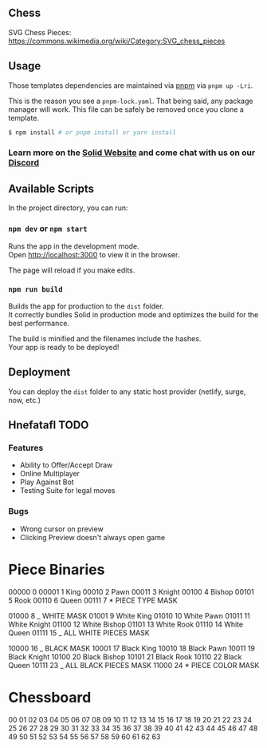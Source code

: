 ## Chess

SVG Chess Pieces: https://commons.wikimedia.org/wiki/Category:SVG_chess_pieces

## Usage

Those templates dependencies are maintained via [pnpm](https://pnpm.io) via `pnpm up -Lri`.

This is the reason you see a `pnpm-lock.yaml`. That being said, any package manager will work. This file can be safely be removed once you clone a template.

```bash
$ npm install # or pnpm install or yarn install
```

### Learn more on the [Solid Website](https://solidjs.com) and come chat with us on our [Discord](https://discord.com/invite/solidjs)

## Available Scripts

In the project directory, you can run:

### `npm dev` or `npm start`

Runs the app in the development mode.<br>
Open [http://localhost:3000](http://localhost:3000) to view it in the browser.

The page will reload if you make edits.<br>

### `npm run build`

Builds the app for production to the `dist` folder.<br>
It correctly bundles Solid in production mode and optimizes the build for the best performance.

The build is minified and the filenames include the hashes.<br>
Your app is ready to be deployed!

## Deployment

You can deploy the `dist` folder to any static host provider (netlify, surge, now, etc.)

## Hnefatafl TODO

### Features

- Ability to Offer/Accept Draw
- Online Multiplayer
- Play Against Bot
- Testing Suite for legal moves

### Bugs

- Wrong cursor on preview
- Clicking Preview doesn't always open game

# Piece Binaries

00000 0
00001 1 King
00010 2 Pawn
00011 3 Knight
00100 4 Bishop
00101 5 Rook
00110 6 Queen
00111 7 \* PIECE TYPE MASK

01000 8 _ WHITE MASK
01001 9 White King
01010 10 White Pawn
01011 11 White Knight
01100 12 White Bishop
01101 13 White Rook
01110 14 White Queen
01111 15 _ ALL WHITE PIECES MASK

10000 16 _ BLACK MASK
10001 17 Black King
10010 18 Black Pawn
10011 19 Black Knight
10100 20 Black Bishop
10101 21 Black Rook
10110 22 Black Queen
10111 23 _ ALL BLACK PIECES MASK
11000 24 \* PIECE COLOR MASK

# Chessboard

00 01 02 03 04 05 06 07
08 09 10 11 12 13 14 15
16 17 18 19 20 21 22 23
24 25 26 27 28 29 30 31
32 33 34 35 36 37 38 39
40 41 42 43 44 45 46 47
48 49 50 51 52 53 54 55
56 57 58 59 60 61 62 63
